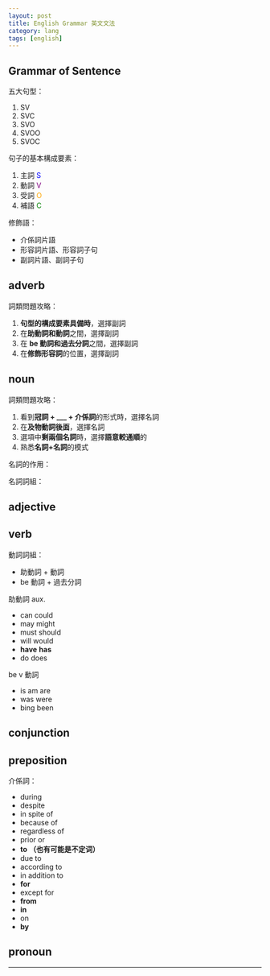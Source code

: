 ```yaml
---
layout: post
title: English Grammar 英文文法
category: lang
tags: [english]
---
```


## Grammar of Sentence

五大句型：
1. SV
2. SVC
3. SVO
4. SVOO
5. SVOC

句子的基本構成要素：
1. 主詞 <span style="color:blue">S</span>
2. 動詞 <span style="color:purple">V</span>
3. 受詞 <span style="color:orange">O</span>
4. 補語 <span style="color:green">C</span>

修飾語：
- 介係詞片語
- 形容詞片語、形容詞子句
- 副詞片語、副詞子句

## adverb

詞類問題攻略：
1. **句型的構成要素具備時**，選擇副詞
2. 在**助動詞和動詞**之間，選擇副詞
3. 在 **be 動詞和過去分詞**之間，選擇副詞
3. 在**修飾形容詞**的位置，選擇副詞

## noun

詞類問題攻略：
1. 看到**冠詞 + ___ + 介係詞**的形式時，選擇名詞
2. 在**及物動詞後面**，選擇名詞
3. 選項中**剩兩個名詞**時，選擇**語意較通順**的
4. 熟悉**名詞+名詞**的模式

名詞的作用：


名詞詞組：


## adjective



## verb

動詞詞組：
- 助動詞 + 動詞
- be 動詞 + 過去分詞

助動詞 aux.
- can could
- may might
- must should
- will would
- **have** **has**
- do does

be v 動詞
- is am are
- was were
- bing been



## conjunction

## preposition

介係詞：
- during
- despite
- in spite of
- because of
- regardless of
- prior or
- **to** **（也有可能是不定词）**
- due to
- according to
- in addition to
- **for**
- except for
- **from**
- **in**
- on
- **by**

## pronoun



---